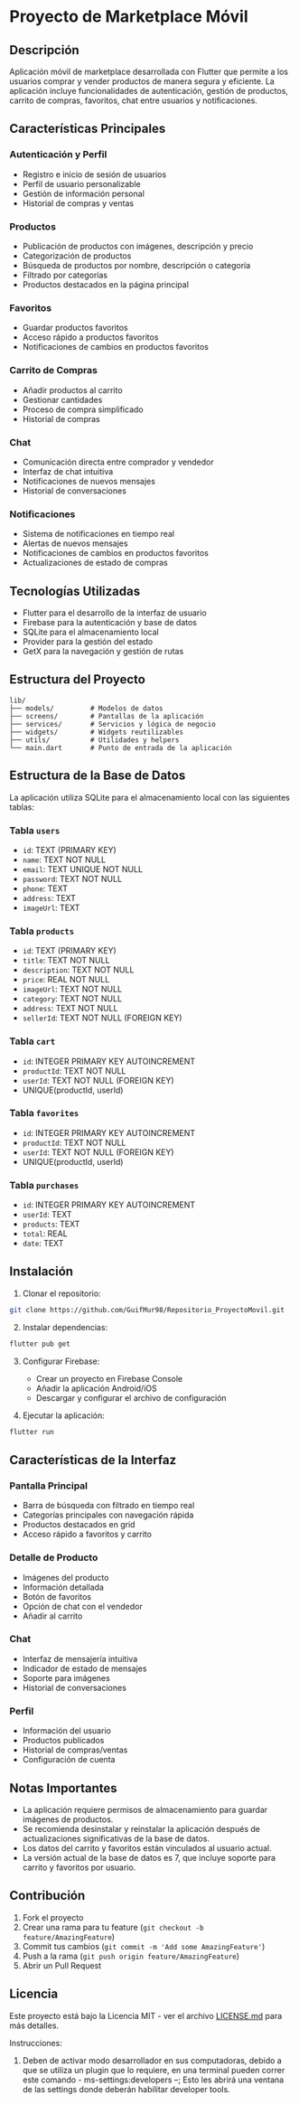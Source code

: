 # Proyecto de Marketplace Móvil

## Descripción
Aplicación móvil de marketplace desarrollada con Flutter que permite a los usuarios comprar y vender productos de manera segura y eficiente. La aplicación incluye funcionalidades de autenticación, gestión de productos, carrito de compras, favoritos, chat entre usuarios y notificaciones.

## Características Principales

### Autenticación y Perfil
- Registro e inicio de sesión de usuarios
- Perfil de usuario personalizable
- Gestión de información personal
- Historial de compras y ventas

### Productos
- Publicación de productos con imágenes, descripción y precio
- Categorización de productos
- Búsqueda de productos por nombre, descripción o categoría
- Filtrado por categorías
- Productos destacados en la página principal

### Favoritos
- Guardar productos favoritos
- Acceso rápido a productos favoritos
- Notificaciones de cambios en productos favoritos

### Carrito de Compras
- Añadir productos al carrito
- Gestionar cantidades
- Proceso de compra simplificado
- Historial de compras

### Chat
- Comunicación directa entre comprador y vendedor
- Interfaz de chat intuitiva
- Notificaciones de nuevos mensajes
- Historial de conversaciones

### Notificaciones
- Sistema de notificaciones en tiempo real
- Alertas de nuevos mensajes
- Notificaciones de cambios en productos favoritos
- Actualizaciones de estado de compras

## Tecnologías Utilizadas
- Flutter para el desarrollo de la interfaz de usuario
- Firebase para la autenticación y base de datos
- SQLite para el almacenamiento local
- Provider para la gestión del estado
- GetX para la navegación y gestión de rutas

## Estructura del Proyecto
```
lib/
├── models/         # Modelos de datos
├── screens/        # Pantallas de la aplicación
├── services/       # Servicios y lógica de negocio
├── widgets/        # Widgets reutilizables
├── utils/          # Utilidades y helpers
└── main.dart       # Punto de entrada de la aplicación
```

## Estructura de la Base de Datos

La aplicación utiliza SQLite para el almacenamiento local con las siguientes tablas:

### Tabla `users`
- `id`: TEXT (PRIMARY KEY)
- `name`: TEXT NOT NULL
- `email`: TEXT UNIQUE NOT NULL
- `password`: TEXT NOT NULL
- `phone`: TEXT
- `address`: TEXT
- `imageUrl`: TEXT

### Tabla `products`
- `id`: TEXT (PRIMARY KEY)
- `title`: TEXT NOT NULL
- `description`: TEXT NOT NULL
- `price`: REAL NOT NULL
- `imageUrl`: TEXT NOT NULL
- `category`: TEXT NOT NULL
- `address`: TEXT NOT NULL
- `sellerId`: TEXT NOT NULL (FOREIGN KEY)

### Tabla `cart`
- `id`: INTEGER PRIMARY KEY AUTOINCREMENT
- `productId`: TEXT NOT NULL
- `userId`: TEXT NOT NULL (FOREIGN KEY)
- UNIQUE(productId, userId)

### Tabla `favorites`
- `id`: INTEGER PRIMARY KEY AUTOINCREMENT
- `productId`: TEXT NOT NULL
- `userId`: TEXT NOT NULL (FOREIGN KEY)
- UNIQUE(productId, userId)

### Tabla `purchases`
- `id`: INTEGER PRIMARY KEY AUTOINCREMENT
- `userId`: TEXT
- `products`: TEXT
- `total`: REAL
- `date`: TEXT

## Instalación

1. Clonar el repositorio:
```bash
git clone https://github.com/GuifMur98/Repositorio_ProyectoMovil.git
```

2. Instalar dependencias:
```bash
flutter pub get
```

3. Configurar Firebase:
   - Crear un proyecto en Firebase Console
   - Añadir la aplicación Android/iOS
   - Descargar y configurar el archivo de configuración

4. Ejecutar la aplicación:
```bash
flutter run
```

## Características de la Interfaz

### Pantalla Principal
- Barra de búsqueda con filtrado en tiempo real
- Categorías principales con navegación rápida
- Productos destacados en grid
- Acceso rápido a favoritos y carrito

### Detalle de Producto
- Imágenes del producto
- Información detallada
- Botón de favoritos
- Opción de chat con el vendedor
- Añadir al carrito

### Chat
- Interfaz de mensajería intuitiva
- Indicador de estado de mensajes
- Soporte para imágenes
- Historial de conversaciones

### Perfil
- Información del usuario
- Productos publicados
- Historial de compras/ventas
- Configuración de cuenta

## Notas Importantes

- La aplicación requiere permisos de almacenamiento para guardar imágenes de productos.
- Se recomienda desinstalar y reinstalar la aplicación después de actualizaciones significativas de la base de datos.
- Los datos del carrito y favoritos están vinculados al usuario actual.
- La versión actual de la base de datos es 7, que incluye soporte para carrito y favoritos por usuario.

## Contribución
1. Fork el proyecto
2. Crear una rama para tu feature (`git checkout -b feature/AmazingFeature`)
3. Commit tus cambios (`git commit -m 'Add some AmazingFeature'`)
4. Push a la rama (`git push origin feature/AmazingFeature`)
5. Abrir un Pull Request

## Licencia
Este proyecto está bajo la Licencia MIT - ver el archivo [LICENSE.md](LICENSE.md) para más detalles.



Instrucciones:
1. Deben de activar modo desarrollador en sus computadoras, debido a que se utiliza un plugin que lo requiere, en una 
terminal pueden correr este comando - ms-settings:developers –; Esto les abrirá una ventana de las settings donde deberán 
habilitar developer tools.

